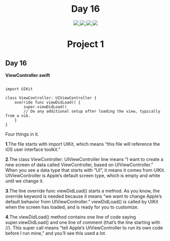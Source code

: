 <div align='center'>
    <h1>Day 16</h1> 
    <a class="header-badge" target="_blank" href="https://www.linkedin.com/in/saurabhmchavan/">
          <img src="https://img.shields.io/badge/style--5eba00.svg?label=LinkedIn&logo=linkedin&style=social">
    </a>   
    <a class="header-badge" target="_blank" href="https://twitter.com/100rabhcsmc">
          <img src="https://img.shields.io/badge/style--5eba00.svg?label=twitter&logo=twitter&style=social">
    </a>
    <a class="header-badge" target="_blank" href="https://instagram.com/100rabhch">
          <img src="https://img.shields.io/badge/style--5eba00.svg?label=instagram&logo=instagram&style=social">
    </a>
    <a class="header-badge" target="_blank" href="https://stackoverflow.com/users/12053852/saurabh-chavan?tab=profile">
          <img src="https://img.shields.io/badge/style--5eba00.svg?label=stackoverflow&logo=stackoverflow&style=social">
    </a>
 </div>

<div align='center'>
    <h1>Project 1</h1> 
</div>

## Day 16

**ViewController.swift**

```

import UIKit

class ViewController: UIViewController {
    override func viewDidLoad() {
        super.viewDidLoad()
        // Do any additional setup after loading the view, typically from a nib.
    }
}
```

Four things in it.

**1**.The file starts with import UIKit, which means “this file will reference the iOS user interface toolkit.”

**2**.The class ViewController: UIViewController line means “I want to create a new screen of data called ViewController, based on UIViewController.”
When you see a data type that starts with “UI”, it means it comes from UIKit.
UIViewController is Apple’s default screen type, which is empty and white until we change it.

**3**.The line override func viewDidLoad() starts a method. As you know, the override keyword is needed because it means “we want to change Apple’s default behavior from UIViewController.”
viewDidLoad() is called by UIKit when the screen has loaded, and is ready for you to customize.

**4**.The viewDidLoad() method contains one line of code saying super.viewDidLoad() and one line of comment (that’s the line starting with //).
This super call means “tell Apple’s UIViewController to run its own code before I run mine,” and you’ll see this used a lot.
